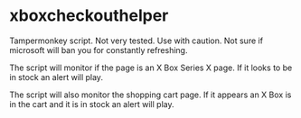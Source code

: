 # xboxcheckouthelper

Tampermonkey script.  Not very tested.  Use with caution.  Not sure if microsoft will ban you for constantly refreshing.

The script will monitor if the page is an X Box Series X page.  If it looks to be in stock an alert will play.

The script will also monitor the shopping cart page.  If it appears an X Box is in the cart and it is in stock an alert will play.
